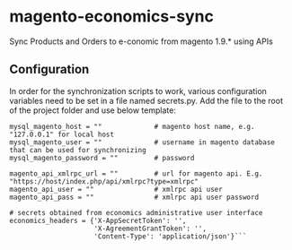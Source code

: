 # magento-economics-sync
Sync Products and Orders to e-conomic from magento 1.9.* using APIs


## Configuration
In order for the synchronization scripts to work, various configuration variables need to be set in a file named secrets.py. Add the file to the root of the project folder and use below template:

```mysql_magento_database= ""       # magento database name, typically "magento"
mysql_magento_host = ""             # magento host name, e.g. "127.0.0.1" for local host
mysql_magento_user = ""             # username in magento database that can be used for synchronizing
mysql_magento_password = ""         # password

magento_api_xmlrpc_url = ""         # url for magento api. E.g. "https://host/index.php/api/xmlrpc?type=xmlrpc"
magento_api_user = ""               # xmlrpc api user
magento_api_pass = ""               # xmlrpc api user password

# secrets obtained from economics administrative user interface
economics_headers = {'X-AppSecretToken': '',
                     'X-AgreementGrantToken': '',
                     'Content-Type': 'application/json'}```

